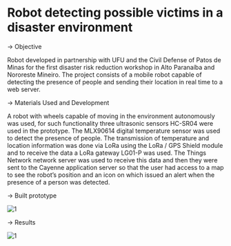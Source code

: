 # Robot detecting possible victims in a disaster environment

-> Objective

  Robot developed in partnership with UFU and the Civil Defense of Patos de Minas for the first disaster risk reduction workshop in Alto Paranaíba and Nororeste Mineiro.
  The project consists of a mobile robot capable of detecting the presence of people and sending their location in real time to a web server.
  
 -> Materials Used and Development
 
   A robot with wheels capable of moving in the environment autonomously was used, for such functionality three ultrasonic sensors HC-SR04 were used in the prototype.
 The MLX90614 digital temperature sensor was used to detect the presence of people. The transmission of temperature and location information was done via LoRa
 using the LoRa / GPS Shield module and to receive the data a LoRa gateway LG01-P was used. The Things Network network server was used to receive this data
 and then they were sent to the Cayenne application server so that the user had access to a map to see the robot’s position and an icon on which
 issued an alert when the presence of a person was detected.
 
 -> Built prototype

![1](https://user-images.githubusercontent.com/54686271/232246234-8f31e7f0-379f-44d5-976c-2fe5fc9ab435.png)

 -> Results
 
 ![1](https://user-images.githubusercontent.com/54686271/232246362-9185f178-d561-4ae8-83af-5c9f5e1b47e0.png)


 
   
